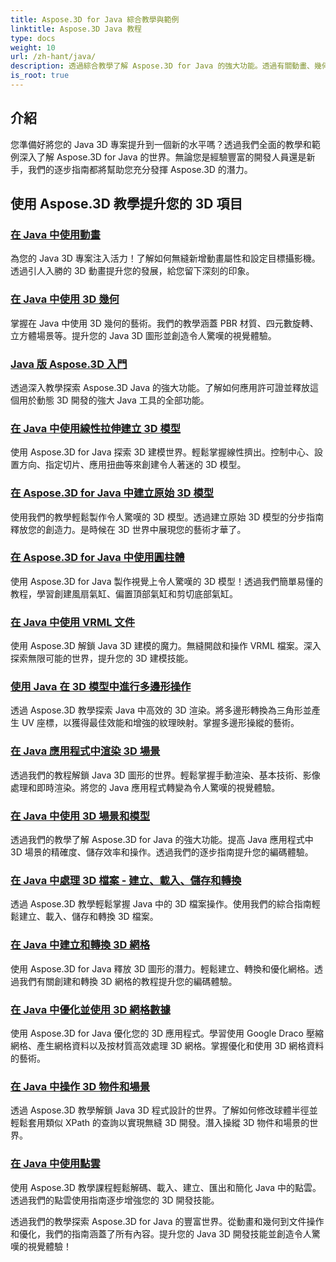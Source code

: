 ```yaml
---
title: Aspose.3D for Java 綜合教學與範例
linktitle: Aspose.3D Java 教程
type: docs
weight: 10
url: /zh-hant/java/
description: 透過綜合教學了解 Aspose.3D for Java 的強大功能。透過有關動畫、幾何、授權等的教學提升您的 Java 3D 專案！
is_root: true
---
```

## 介紹

您準備好將您的 Java 3D 專案提升到一個新的水平嗎？透過我們全面的教學和範例深入了解 Aspose.3D for Java 的世界。無論您是經驗豐富的開發人員還是新手，我們的逐步指南都將幫助您充分發揮 Aspose.3D 的潛力。

## 使用 Aspose.3D 教學提升您的 3D 項目

### [在 Java 中使用動畫](./animations/)

為您的 Java 3D 專案注入活力！了解如何無縫新增動畫屬性和設定目標攝影機。透過引人入勝的 3D 動畫提升您的發展，給您留下深刻的印象。

### [在 Java 中使用 3D 幾何](./geometry/)

掌握在 Java 中使用 3D 幾何的藝術。我們的教學涵蓋 PBR 材質、四元數旋轉、立方體場景等。提升您的 Java 3D 圖形並創造令人驚嘆的視覺體驗。

### [Java 版 Aspose.3D 入門](./licensing/)

透過深入教學探索 Aspose.3D Java 的強大功能。了解如何應用許可證並釋放這個用於動態 3D 開發的強大 Java 工具的全部功能。

### [在 Java 中使用線性拉伸建立 3D 模型](./linear-extrusion/)

使用 Aspose.3D for Java 探索 3D 建模世界。輕鬆掌握線性擠出。控制中心、設置方向、指定切片、應用扭曲等來創建令人著迷的 3D 模型。

### [在 Aspose.3D for Java 中建立原始 3D 模型](./primitive-3d-models/)

使用我們的教學輕鬆製作令人驚嘆的 3D 模型。透過建立原始 3D 模型的分步指南釋放您的創造力。是時候在 3D 世界中展現您的藝術才華了。

### [在 Aspose.3D for Java 中使用圓柱體](./cylinders/)

使用 Aspose.3D for Java 製作視覺上令人驚嘆的 3D 模型！透過我們簡單易懂的教程，學習創建風扇氣缸、偏置頂部氣缸和剪切底部氣缸。

### [在 Java 中使用 VRML 文件](./vrml-files/)

使用 Aspose.3D 解鎖 Java 3D 建模的魔力。無縫開啟和操作 VRML 檔案。深入探索無限可能的世界，提升您的 3D 建模技能。

### [使用 Java 在 3D 模型中進行多邊形操作](./polygon/)

透過 Aspose.3D 教學探索 Java 中高效的 3D 渲染。將多邊形轉換為三角形並產生 UV 座標，以獲得最佳效能和增強的紋理映射。掌握多邊形操縱的藝術。

### [在 Java 應用程式中渲染 3D 場景](./rendering-3d-scenes/)

透過我們的教程解鎖 Java 3D 圖形的世界。輕鬆掌握手動渲染、基本技術、影像處理和即時渲染。將您的 Java 應用程式轉變為令人驚嘆的視覺體驗。

### [在 Java 中使用 3D 場景和模型](./3d-scenes-and-models/)

透過我們的教學了解 Aspose.3D for Java 的強大功能。提高 Java 應用程式中 3D 場景的精確度、儲存效率和操作。透過我們的逐步指南提升您的編碼體驗。

### [在 Java 中處理 3D 檔案 - 建立、載入、儲存和轉換](./load-and-save/)

透過 Aspose.3D 教學輕鬆掌握 Java 中的 3D 檔案操作。使用我們的綜合指南輕鬆建立、載入、儲存和轉換 3D 檔案。

### [在 Java 中建立和轉換 3D 網格](./transforming-3d-meshes/)

使用 Aspose.3D for Java 釋放 3D 圖形的潛力。輕鬆建立、轉換和優化網格。透過我們有關創建和轉換 3D 網格的教程提升您的編碼體驗。

### [在 Java 中優化並使用 3D 網格數據](./3d-mesh-data/)

使用 Aspose.3D for Java 優化您的 3D 應用程式。學習使用 Google Draco 壓縮網格、產生網格資料以及按材質高效處理 3D 網格。掌握優化和使用 3D 網格資料的藝術。

### [在 Java 中操作 3D 物件和場景](./3d-objects-and-scenes/)

透過 Aspose.3D 教學解鎖 Java 3D 程式設計的世界。了解如何修改球體半徑並輕鬆套用類似 XPath 的查詢以實現無縫 3D 開發。潛入操縱 3D 物件和場景的世界。

### [在 Java 中使用點雲](./point-clouds/)

使用 Aspose.3D 教學課程輕鬆解碼、載入、建立、匯出和簡化 Java 中的點雲。透過我們的點雲使用指南逐步增強您的 3D 開發技能。

透過我們的教學探索 Aspose.3D for Java 的豐富世界。從動畫和幾何到文件操作和優化，我們的指南涵蓋了所有內容。提升您的 Java 3D 開發技能並創造令人驚嘆的視覺體驗！